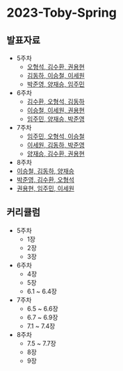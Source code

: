 # 2023-Toby-Spring

## 발표자료
- 5주차
  - [오형석, 김수환, 권용현](https://github.com/LandvibeDev/2023-Toby-Spring/issues/1)
  - [김동하, 이승철, 이세원](https://github.com/LandvibeDev/2023-Toby-Spring/issues/2)
  - [박준영, 양재승, 임주민](https://github.com/LandvibeDev/2023-Toby-Spring/issues/3)
- 6주차
  - [김수환, 오형석, 김동하](https://github.com/LandvibeDev/2023-Toby-Spring/issues/4)
  - [이승철, 이세원, 권용현](https://github.com/LandvibeDev/2023-Toby-Spring/issues/5)
  - [임주민, 양재승, 박준영](https://github.com/LandvibeDev/2023-Toby-Spring/issues/6)
- 7주차
  - [임주민, 오형석, 이승철](https://github.com/LandvibeDev/2023-Toby-Spring/issues/7)
  - [이세원, 김동하, 박준영](https://github.com/LandvibeDev/2023-Toby-Spring/issues/8)
  - [양재승, 김수환, 권용현](https://github.com/LandvibeDev/2023-Toby-Spring/issues/9)
 - 8주차
  - [이승철, 김동하, 양재승](https://github.com/LandvibeDev/2023-Toby-Spring/issues/10)
  - [박준영, 김수환, 오형석](https://github.com/LandvibeDev/2023-Toby-Spring/issues/11)
  - [권용현, 임주민, 이세원](https://github.com/LandvibeDev/2023-Toby-Spring/issues/12)     

## 커리큘럼
- 5주차
  - 1장
  - 2장
  - 3장
- 6주차
  - 4장
  - 5장
  - 6.1 ~ 6.4장
- 7주차
  - 6.5 ~ 6.6장
  - 6.7 ~ 6.9장
  - 7.1 ~ 7.4장
- 8주차
  - 7.5 ~ 7.7장
  - 8장
  - 9장    
